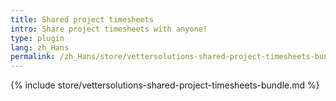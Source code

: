 ```yaml
---
title: Shared project timesheets
intro: Share project timesheets with anyone!
type: plugin
lang: zh_Hans
permalink: /zh_Hans/store/vettersolutions-shared-project-timesheets-bundle.html
---
```


{% include store/vettersolutions-shared-project-timesheets-bundle.md %}
